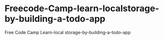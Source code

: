 # Freecode-Camp-learn-localstorage-by-building-a-todo-app
Free Code Camp Learn-local storage-by-building-a-todo-app
